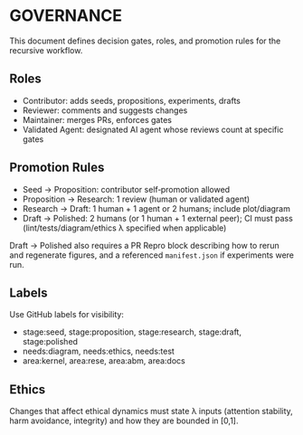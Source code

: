 # GOVERNANCE

This document defines decision gates, roles, and promotion rules for the recursive workflow.

## Roles
- Contributor: adds seeds, propositions, experiments, drafts
- Reviewer: comments and suggests changes
- Maintainer: merges PRs, enforces gates
- Validated Agent: designated AI agent whose reviews count at specific gates

## Promotion Rules
- Seed → Proposition: contributor self‑promotion allowed
- Proposition → Research: 1 review (human or validated agent)
- Research → Draft: 1 human + 1 agent or 2 humans; include plot/diagram
- Draft → Polished: 2 humans (or 1 human + 1 external peer); CI must pass (lint/tests/diagram/ethics λ specified when applicable)

Draft → Polished also requires a PR Repro block describing how to rerun and regenerate figures, and a referenced `manifest.json` if experiments were run.

## Labels
Use GitHub labels for visibility:
- stage:seed, stage:proposition, stage:research, stage:draft, stage:polished
- needs:diagram, needs:ethics, needs:test
- area:kernel, area:rese, area:abm, area:docs

## Ethics
Changes that affect ethical dynamics must state λ inputs (attention stability, harm avoidance, integrity) and how they are bounded in [0,1].


